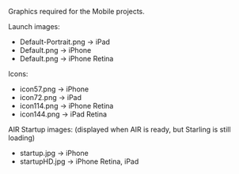 Graphics required for the Mobile projects.

Launch images:

  * Default-Portrait.png -> iPad
  * Default.png -> iPhone
  * Default.png -> iPhone Retina

Icons:

  * icon57.png -> iPhone
  * icon72.png -> iPad
  * icon114.png -> iPhone Retina
  * icon144.png -> iPad Retina

AIR Startup images: (displayed when AIR is ready, but Starling is still loading)

  * startup.jpg -> iPhone
  * startupHD.jpg -> iPhone Retina, iPad
